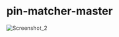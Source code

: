 # pin-matcher-master
![Screenshot_2](https://user-images.githubusercontent.com/68380516/106390028-8fd09d00-6410-11eb-8643-9bc12a392b35.png)
